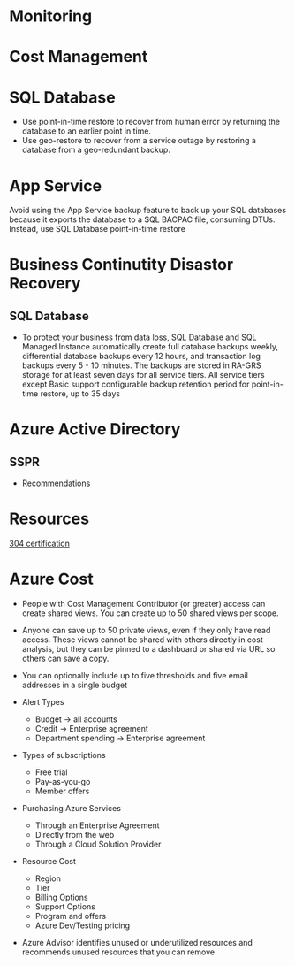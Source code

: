 # Monitoring
# Cost Management

# SQL Database

* Use point-in-time restore to recover from human error by returning the database to an earlier point in time.
* Use geo-restore to recover from a service outage by restoring a database from a geo-redundant backup.

# App Service
Avoid using the App Service backup feature to back up your SQL databases because it exports the database to a SQL BACPAC file, consuming DTUs. Instead, use SQL Database point-in-time restore

# **B**usiness **C**ontinutity **D**isastor **R**ecovery
## SQL Database
* To protect your business from data loss, SQL Database and SQL Managed Instance automatically create full database backups weekly, differential database backups every 12 hours, and transaction log backups every 5 - 10 minutes. The backups are stored in RA-GRS storage for at least seven days for all service tiers. All service tiers except Basic support configurable backup retention period for point-in-time restore, up to 35 days

# Azure Active Directory
## SSPR
* [Recommendations](https://docs.microsoft.com/en-us/learn/modules/allow-users-reset-their-password/2-self-service-password-reset)
# Resources
[304 certification](https://charbelnemnom.com/passed-az-304-exam-microsoft-azure-architect-design/)

# Azure Cost
* People with Cost Management Contributor (or greater) access can create shared views. You can create up to 50 shared views per scope.

* Anyone can save up to 50 private views, even if they only have read access. These views cannot be shared with others directly in cost analysis, but they can be pinned to a dashboard or shared via URL so others can save a copy.

* You can optionally include up to five thresholds and five email addresses in a single budget

* Alert Types
  * Budget -> all accounts
  * Credit -> Enterprise agreement 
  * Department spending -> Enterprise agreement
* Types of subscriptions
  * Free trial
  * Pay-as-you-go
  * Member offers
* Purchasing Azure Services
  * Through an Enterprise Agreement
  * Directly from the web
  * Through a Cloud Solution Provider

* Resource Cost
  * Region
  * Tier
  * Billing Options
  * Support Options
  * Program and offers
  * Azure Dev/Testing pricing

* Azure Advisor identifies unused or underutilized resources and recommends unused resources that you can remove